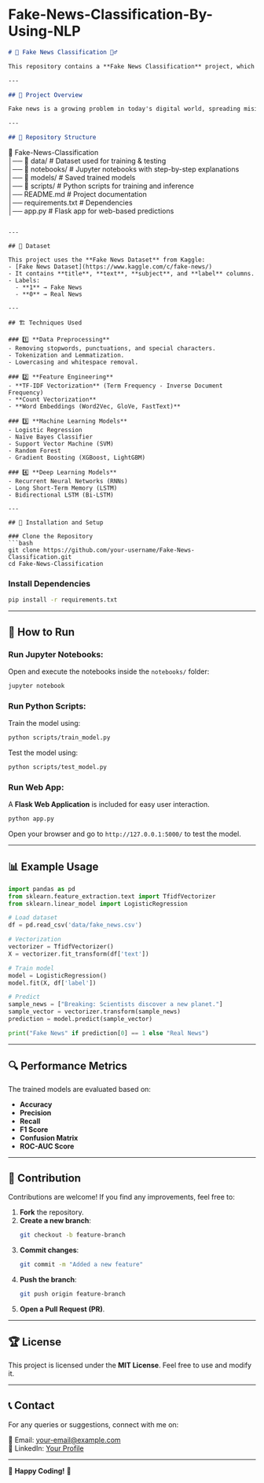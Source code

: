 # Fake-News-Classification-By-Using-NLP
```markdown
# 📰 Fake News Classification 🕵️‍♂️

This repository contains a **Fake News Classification** project, which aims to detect whether a given news article is **real** or **fake** using Natural Language Processing (NLP) and Machine Learning techniques.

---

## 📌 Project Overview

Fake news is a growing problem in today's digital world, spreading misinformation across social media and online platforms. This project builds a **machine learning model** that classifies news articles as **Fake** or **Real** based on their textual content.

---

## 📂 Repository Structure

```
📂 Fake-News-Classification  
│── 📁 data/             # Dataset used for training & testing  
│── 📁 notebooks/        # Jupyter notebooks with step-by-step explanations  
│── 📁 models/          # Saved trained models  
│── 📁 scripts/         # Python scripts for training and inference  
│── README.md           # Project documentation  
│── requirements.txt    # Dependencies  
│── app.py              # Flask app for web-based predictions  
```

---

## 📌 Dataset

This project uses the **Fake News Dataset** from Kaggle:
- [Fake News Dataset](https://www.kaggle.com/c/fake-news/)
- It contains **title**, **text**, **subject**, and **label** columns.
- Labels:  
  - **1** → Fake News  
  - **0** → Real News  

---

## 🏗️ Techniques Used

### 1️⃣ **Data Preprocessing**
- Removing stopwords, punctuations, and special characters.
- Tokenization and Lemmatization.
- Lowercasing and whitespace removal.

### 2️⃣ **Feature Engineering**
- **TF-IDF Vectorization** (Term Frequency - Inverse Document Frequency)
- **Count Vectorization**
- **Word Embeddings (Word2Vec, GloVe, FastText)**

### 3️⃣ **Machine Learning Models**
- Logistic Regression
- Naïve Bayes Classifier
- Support Vector Machine (SVM)
- Random Forest
- Gradient Boosting (XGBoost, LightGBM)

### 4️⃣ **Deep Learning Models**
- Recurrent Neural Networks (RNNs)
- Long Short-Term Memory (LSTM)
- Bidirectional LSTM (Bi-LSTM)

---

## 🚀 Installation and Setup

### Clone the Repository
```bash
git clone https://github.com/your-username/Fake-News-Classification.git
cd Fake-News-Classification
```

### Install Dependencies
```bash
pip install -r requirements.txt
```

---

## 📢 How to Run

### Run Jupyter Notebooks:
Open and execute the notebooks inside the `notebooks/` folder:
```bash
jupyter notebook
```

### Run Python Scripts:
Train the model using:
```bash
python scripts/train_model.py
```
Test the model using:
```bash
python scripts/test_model.py
```

### Run Web App:
A **Flask Web Application** is included for easy user interaction.
```bash
python app.py
```
Open your browser and go to `http://127.0.0.1:5000/` to test the model.

---

## 📊 Example Usage

```python
import pandas as pd
from sklearn.feature_extraction.text import TfidfVectorizer
from sklearn.linear_model import LogisticRegression

# Load dataset
df = pd.read_csv('data/fake_news.csv')

# Vectorization
vectorizer = TfidfVectorizer()
X = vectorizer.fit_transform(df['text'])

# Train model
model = LogisticRegression()
model.fit(X, df['label'])

# Predict
sample_news = ["Breaking: Scientists discover a new planet."]
sample_vector = vectorizer.transform(sample_news)
prediction = model.predict(sample_vector)

print("Fake News" if prediction[0] == 1 else "Real News")
```

---

## 🔍 Performance Metrics

The trained models are evaluated based on:
- **Accuracy**
- **Precision**
- **Recall**
- **F1 Score**
- **Confusion Matrix**
- **ROC-AUC Score**

---

## 📜 Contribution

Contributions are welcome! If you find any improvements, feel free to:
1. **Fork** the repository.
2. **Create a new branch**:  
   ```bash
   git checkout -b feature-branch
   ```
3. **Commit changes**:  
   ```bash
   git commit -m "Added a new feature"
   ```
4. **Push the branch**:  
   ```bash
   git push origin feature-branch
   ```
5. **Open a Pull Request (PR)**.

---

## 🏆 License

This project is licensed under the **MIT License**. Feel free to use and modify it.

---

## 📞 Contact

For any queries or suggestions, connect with me on:

📧 Email: your-email@example.com  
💼 LinkedIn: [Your Profile](https://www.linkedin.com/in/your-profile)  

---

🚀 **Happy Coding!** 🚀
```
